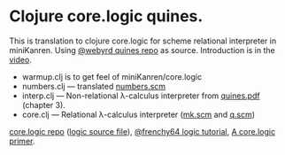 Clojure core.logic quines.
==========================

This is translation to clojure core.logic for scheme relational interpreter in miniKanren.
Using [@webyrd quines repo](https://github.com/webyrd/quines/) as source.
Introduction is in the [video](http://2013.flatmap.no/danwill.html).

- warmup.clj is to get feel of miniKanren/core.logic
- numbers.clj — translated [numbers.scm](https://github.com/webyrd/quines/blob/master/numbers.scm)
- interp.clj — Non-relational λ-calculus interpreter from [quines.pdf](http://webyrd.net/quines/quines.pdf) (chapter 3).
- core.clj — Relational λ-calculus interpreter ([mk.scm](https://github.com/webyrd/quines/blob/master/mk.scm) and [q.scm](https://github.com/webyrd/quines/blob/master/q.scm))

[core.logic repo](https://github.com/clojure/core.logic) ([logic source file](https://github.com/clojure/core.logic/blob/master/src/main/clojure/clojure/core/logic.clj)),
[@frenchy64 logic tutorial](https://github.com/frenchy64/Logic-Starter/wiki),
[A core.logic primer](https://github.com/clojure/core.logic/wiki/A-Core.logic-Primer).
